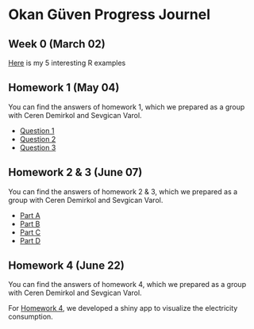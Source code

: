 ﻿# Okan Güven Progress Journel

## Week 0 (March 02)

[Here](files/Example_Homework_0.html) is my 5 interesting R examples

## Homework 1 (May 04)
You can find the answers of homework 1, which we prepared as a group with Ceren Demirkol and Sevgican Varol.

* [Question 1](files/H1Q1.html)
* [Question 2](files/H1Q2.html)
* [Question 3](files/H1Q3.html)

## Homework 2 & 3 (June 07)
You can find the answers of homework 2 & 3, which we prepared as a group with Ceren Demirkol and Sevgican Varol.

* [Part A](files/H23Pa.html)
* [Part B](files/H23Pb.html)
* [Part C](files/H23Pc.html)
* [Part D](files/H23Pd.html)

## Homework 4 (June 22)
You can find the answers of homework 4, which we prepared as a group with Ceren Demirkol and Sevgican Varol.

For [Homework 4](files/HW_4.html), we developed a shiny app to visualize the electricity consumption.
